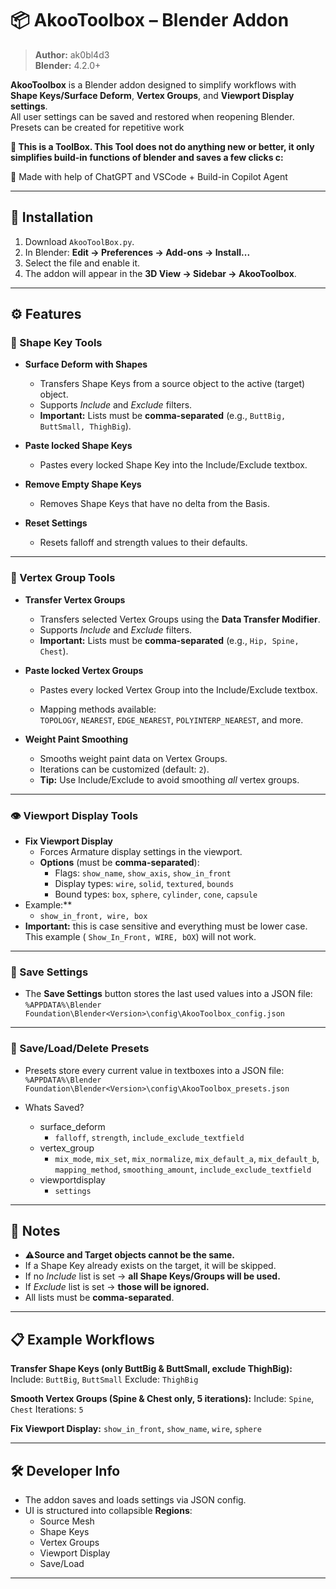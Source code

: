 # 📦 AkooToolbox – Blender Addon

 
> **Author:** ak0bl4d3  
> **Blender:** 4.2.0+   

**AkooToolbox** is a Blender addon designed to simplify workflows with **Shape Keys/Surface Deform**, **Vertex Groups**, and **Viewport Display settings**.  
All user settings can be saved and restored when reopening Blender.
Presets can be created for repetitive work

**:moyai: This is a ToolBox. This Tool does not do anything new or better, it only simplifies build-in functions of blender and saves a few clicks c:**

:hammer: Made with help of ChatGPT and VSCode + Build-in Copilot Agent

---

## 🚀 Installation
1. Download `AkooToolBox.py`.  
2. In Blender: **Edit → Preferences → Add-ons → Install...**  
3. Select the file and enable it.  
4. The addon will appear in the **3D View → Sidebar → AkooToolbox**.

---

## ⚙️ Features

### 🔑 Shape Key Tools
- **Surface Deform with Shapes**  
  - Transfers Shape Keys from a source object to the active (target) object.  
  - Supports *Include* and *Exclude* filters.  
  - **Important:** Lists must be **comma-separated** (e.g., `ButtBig, ButtSmall, ThighBig`).  

- **Paste locked Shape Keys**
  - Pastes every locked Shape Key into the Include/Exclude textbox.

- **Remove Empty Shape Keys**  
  - Removes Shape Keys that have no delta from the Basis.  

- **Reset Settings**  
  - Resets falloff and strength values to their defaults.  

---

### 🧩 Vertex Group Tools
- **Transfer Vertex Groups**  
  - Transfers selected Vertex Groups using the **Data Transfer Modifier**.  
  - Supports *Include* and *Exclude* filters.  
  - **Important:** Lists must be **comma-separated** (e.g., `Hip, Spine, Chest`).  

- **Paste locked Vertex Groups**
  - Pastes every locked Vertex Group into the Include/Exclude textbox.

  - Mapping methods available:  
    `TOPOLOGY`, `NEAREST`, `EDGE_NEAREST`, `POLYINTERP_NEAREST`, and more.  

- **Weight Paint Smoothing**  
  - Smooths weight paint data on Vertex Groups.  
  - Iterations can be customized (default: `2`).  
  - **Tip:** Use Include/Exclude to avoid smoothing *all* vertex groups.  

---

### 👁️ Viewport Display Tools
- **Fix Viewport Display**  
  - Forces Armature display settings in the viewport.  
  - **Options** (must be **comma-separated**):  
    - Flags: `show_name`, `show_axis`, `show_in_front`  
    - Display types: `wire`, `solid`, `textured`, `bounds`  
    - Bound types: `box`, `sphere`, `cylinder`, `cone`, `capsule`  
- Example:**  
  - `show_in_front, wire, box`
- **Important:** this is case sensitive and everything must be lower case. This example ( `Show_In_Front, WIRE, bOX`) will not work.
---

### 💾 Save Settings
- The **Save Settings** button stores the last used values into a JSON file:  
`%APPDATA%\Blender Foundation\Blender<Version>\config\AkooToolbox_config.json`

---
### 💾 Save/Load/Delete Presets
- Presets store every current value in textboxes into a JSON file:  
`%APPDATA%\Blender Foundation\Blender<Version>\config\AkooToolbox_presets.json`


- Whats Saved?
  - surface_deform
    - `falloff`, `strength`, `include_exclude_textfield`
  - vertex_group
    - `mix_mode`, `mix_set`, `mix_normalize`, `mix_default_a`, `mix_default_b`, `mapping_method`, `smoothing_amount`, `include_exclude_textfield`
  - viewportdisplay
    - `settings`

---

## 📝 Notes
- :warning:**Source and Target objects cannot be the same.**
- If a Shape Key already exists on the target, it will be skipped.  
- If no *Include* list is set → **all Shape Keys/Groups will be used.**  
- If *Exclude* list is set → **those will be ignored.**  
- All lists must be **comma-separated**.

---

## 📋 Example Workflows

**Transfer Shape Keys (only ButtBig & ButtSmall, exclude ThighBig):**
Include: `ButtBig`, `ButtSmall`
Exclude: `ThighBig`

**Smooth Vertex Groups (Spine & Chest only, 5 iterations):**
Include: `Spine`, `Chest`
Iterations: `5`

**Fix Viewport Display:**
`show_in_front`, `show_name`, `wire`, `sphere`

---

## 🛠️ Developer Info
- The addon saves and loads settings via JSON config.  
- UI is structured into collapsible **Regions**:  
  - Source Mesh  
  - Shape Keys  
  - Vertex Groups  
  - Viewport Display  
  - Save/Load

---

